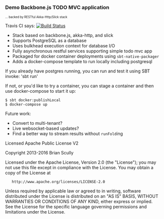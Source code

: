 ### Demo Backbone.js TODO MVC application 
<sub><sup>... backed by RESTful Akka-Http/Slick stack</sup></sub>

Travis CI says: [![Build Status](https://travis-ci.org/scullxbones/spray-akka-todomvc.png?branch=master)](https://travis-ci.org/scullxbones/spray-akka-todomvc)

  * Stack based on backbone.js, akka-http, and slick
  * Supports PostgreSQL as a database
  * Uses bulkhead execution context for database I/O
  * Fully asynchronous restful services supporting simple todo mvc app
  * Packaged for docker container deployments using `sbt-native-packager`
  * Adds a docker-compose template to run locally including postgresql

If you already have postgres running, you can run and test it using SBT invoke: 'sbt run'

If not, or you'd like to try a container, you can stage a container and then use docker-compose to start it up:

```
$ sbt docker:publishLocal
$ docker-compose up
```

Future work:
  * Convert to multi-tenant?
  * Live websocket-based updates?
  * Find a better way to stream results without `runFold`ing

Licensed Apache Public License V2

   Copyright 2013-2016 Brian Scully

   Licensed under the Apache License, Version 2.0 (the "License");
   you may not use this file except in compliance with the License.
   You may obtain a copy of the License at

       http://www.apache.org/licenses/LICENSE-2.0

   Unless required by applicable law or agreed to in writing, software
   distributed under the License is distributed on an "AS IS" BASIS,
   WITHOUT WARRANTIES OR CONDITIONS OF ANY KIND, either express or implied.
   See the License for the specific language governing permissions and
   limitations under the License.
